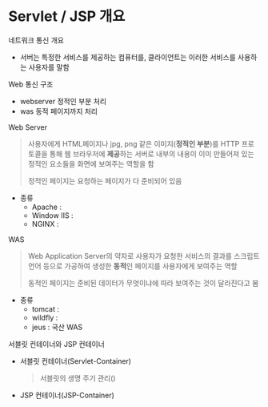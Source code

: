 # Servlet / JSP 개요

네트워크 통신 개요

- 서버는 특정한 서비스를 제공하는 컴퓨터를, 클라이언트는 이러한 서비스를 사용하는 사용자를 말함

Web 통신 구조

- webserver 정적인 부분 처리
- was 동적 페이지까지 처리

Web Server

> 사용자에게 HTML페이지나 jpg, png 같은 이미지(**정적인 부분**)를 HTTP 프로토콜을 통해 웹 브라우저에 **제공**하는 서버로 내부의 내용이 이미 만들어져 있는 정적인 요소들을 화면에 보여주는 역할을 함
>
> 정적인 페이지는 요청하는 페이지가 다 준비되어 있음

- 종류
  - Apache :
  - Window IIS :
  - NGINX :

WAS

> Web Application Server의 약자로 사용자가 요청한 서비스의 결과를 스크립트 언어 등으로 가공하여 생성한 **동적**인 페이지를 사용자에게 보여주는 역할
>
> 동적인 페이지는 준비된 데이터가 무엇이냐에 따라 보여주는 것이 달라진다고 봄

- 종류
  - tomcat :
  - wildfly :
  - jeus : 국산 WAS

서블릿 컨테이너와 JSP 컨테이너

- 서블릿 컨테이너(Servlet-Container)

  > 서블릿의 생명 주기 관리()

- JSP 컨테이너(JSP-Container)

  >

